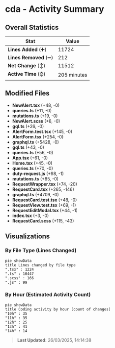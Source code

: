 # cda - Activity Summary 

## Overall Statistics

| Stat                   | Value                                                             |
| ---------------------- | ----------------------------------------------------------------- |
| **Lines Added** (➕)   | 11724                                          |
| **Lines Removed** (➖) | 212                                        |
| **Net Change** (↕)    | 11512                |
| **Active Time** (⌚)   | 205 minutes |


## Modified Files
- **NewAlert.tsx** (+48, -0)
- **queries.ts** (+11, -0)
- **mutations.ts** (+19, -0)
- **NewAlert.scss** (+8, -0)
- **gql.ts** (+26, -0)
- **AlertForm.test.tsx** (+145, -0)
- **AlertForm.tsx** (+254, -0)
- **graphql.ts** (+5428, -0)
- **gql.ts** (+43, -0)
- **queries.ts** (+56, -0)
- **App.tsx** (+61, -0)
- **Home.tsx** (+45, -0)
- **queries.ts** (+70, -0)
- **duty-request.js** (+98, -1)
- **mutations.ts** (+85, -0)
- **RequestWrapper.tsx** (+74, -20)
- **RequestCard.tsx** (+265, -146)
- **graphql.ts** (+4709, -0)
- **RequestCard.test.tsx** (+48, -0)
- **RequestView.test.tsx** (+69, -1)
- **RequestEditModal.tsx** (+44, -1)
- **index.tsx** (+3, -0)
- **RequestCard.scss** (+115, -43)

## Visualizations

### By File Type (Lines Changed)

```mermaid
pie showData
title Lines changed by file type
".tsx" : 1224
".ts" : 10447
".scss" : 166
".js" : 99
```

### By Hour (Estimated Activity Count)

```mermaid
pie showData
title Coding activity by hour (count of changes)
"10h" : 35
"11h" : 35
"12h" : 25
"13h" : 41
"14h" : 14
```


> **Last Updated:** 26/03/2025, 14:14:38